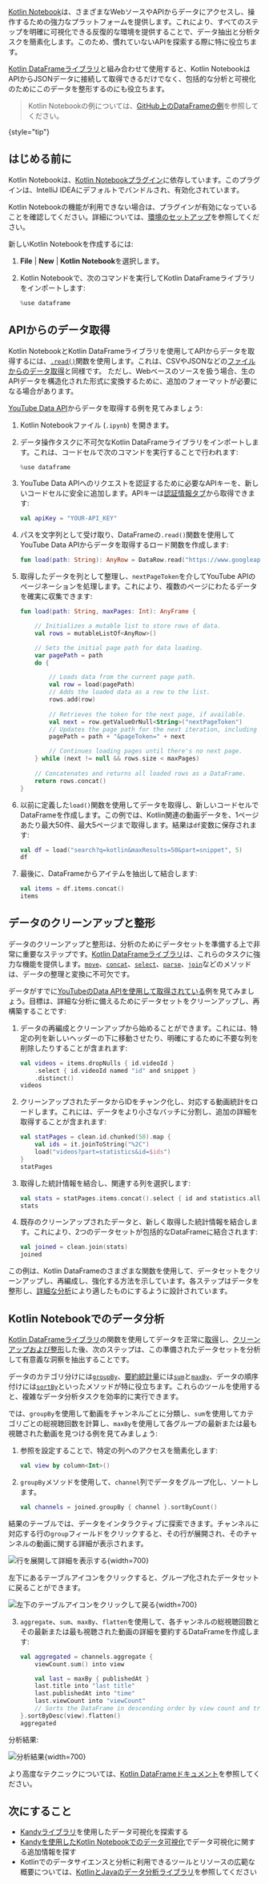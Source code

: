 [//]: # (title: WebソースおよびAPIからのデータ取得)

[Kotlin Notebook](kotlin-notebook-overview.md)は、さまざまなWebソースやAPIからデータにアクセスし、操作するための強力なプラットフォームを提供します。これにより、すべてのステップを明確に可視化できる反復的な環境を提供することで、データ抽出と分析タスクを簡素化します。このため、慣れていないAPIを探索する際に特に役立ちます。

[Kotlin DataFrameライブラリ](https://kotlin.github.io/dataframe/gettingstarted.html)と組み合わせて使用すると、Kotlin NotebookはAPIからJSONデータに接続して取得できるだけでなく、包括的な分析と可視化のためにこのデータを整形するのにも役立ちます。

> Kotlin Notebookの例については、[GitHub上のDataFrameの例](https://github.com/Kotlin/dataframe/blob/master/examples/notebooks/youtube/Youtube.ipynb)を参照してください。
> 
{style="tip"}

## はじめる前に

Kotlin Notebookは、[Kotlin Notebookプラグイン](https://plugins.jetbrains.com/plugin/16340-kotlin-notebook)に依存しています。このプラグインは、IntelliJ IDEAにデフォルトでバンドルされ、有効化されています。

Kotlin Notebookの機能が利用できない場合は、プラグインが有効になっていることを確認してください。詳細については、[環境のセットアップ](kotlin-notebook-set-up-env.md)を参照してください。

新しいKotlin Notebookを作成するには:

1. **File** | **New** | **Kotlin Notebook**を選択します。
2. Kotlin Notebookで、次のコマンドを実行してKotlin DataFrameライブラリをインポートします:

   ```kotlin
   %use dataframe
   ```

## APIからのデータ取得

Kotlin NotebookとKotlin DataFrameライブラリを使用してAPIからデータを取得するには、[`.read()`](https://kotlin.github.io/dataframe/read.html)関数を使用します。これは、CSVやJSONなどの[ファイルからのデータ取得](data-analysis-work-with-data-sources.md#retrieve-data-from-a-file)と同様です。
ただし、Webベースのソースを扱う場合、生のAPIデータを構造化された形式に変換するために、追加のフォーマットが必要になる場合があります。

[YouTube Data API](https://console.cloud.google.com/apis/library/youtube.googleapis.com)からデータを取得する例を見てみましょう:

1. Kotlin Notebookファイル (`.ipynb`) を開きます。

2. データ操作タスクに不可欠なKotlin DataFrameライブラリをインポートします。これは、コードセルで次のコマンドを実行することで行われます:

   ```kotlin
   %use dataframe
   ```

3. YouTube Data APIへのリクエストを認証するために必要なAPIキーを、新しいコードセルに安全に追加します。APIキーは[認証情報タブ](https://console.cloud.google.com/apis/credentials)から取得できます:

   ```kotlin
   val apiKey = "YOUR-API_KEY"
   ```

4. パスを文字列として受け取り、DataFrameの`.read()`関数を使用してYouTube Data APIからデータを取得するロード関数を作成します:

   ```kotlin
   fun load(path: String): AnyRow = DataRow.read("https://www.googleapis.com/youtube/v3/$path&key=$apiKey")
   ```

5. 取得したデータを列として整理し、`nextPageToken`を介してYouTube APIのページネーションを処理します。これにより、複数のページにわたるデータを確実に収集できます:

   ```kotlin
   fun load(path: String, maxPages: Int): AnyFrame {
   
       // Initializes a mutable list to store rows of data.
       val rows = mutableListOf<AnyRow>()
   
       // Sets the initial page path for data loading.
       var pagePath = path
       do {
   
           // Loads data from the current page path.
           val row = load(pagePath)
           // Adds the loaded data as a row to the list.
           rows.add(row)
          
           // Retrieves the token for the next page, if available.
           val next = row.getValueOrNull<String>("nextPageToken")
           // Updates the page path for the next iteration, including the new token.
           pagePath = path + "&pageToken=" + next
   
           // Continues loading pages until there's no next page.
       } while (next != null && rows.size < maxPages) 
       
       // Concatenates and returns all loaded rows as a DataFrame.
       return rows.concat() 
   }
   ```

6. 以前に定義した`load()`関数を使用してデータを取得し、新しいコードセルでDataFrameを作成します。この例では、Kotlin関連の動画データを、1ページあたり最大50件、最大5ページまで取得します。結果は`df`変数に保存されます:

   ```kotlin
   val df = load("search?q=kotlin&maxResults=50&part=snippet", 5)
   df
   ```

7. 最後に、DataFrameからアイテムを抽出して結合します:

   ```kotlin
   val items = df.items.concat()
   items
   ```

## データのクリーンアップと整形

データのクリーンアップと整形は、分析のためにデータセットを準備する上で非常に重要なステップです。[Kotlin DataFrameライブラリ](https://kotlin.github.io/dataframe/gettingstarted.html)は、これらのタスクに強力な機能を提供します。[`move`](https://kotlin.github.io/dataframe/move.html)、[`concat`](https://kotlin.github.io/dataframe/concatdf.html)、[`select`](https://kotlin.github.io/dataframe/select.html)、[`parse`](https://kotlin.github.io/dataframe/parse.html)、[`join`](https://kotlin.github.io/dataframe/join.html)などのメソッドは、データの整理と変換に不可欠です。

データがすでに[YouTubeのData APIを使用して取得されている](#fetch-data-from-an-api)例を見てみましょう。目標は、詳細な分析に備えるためにデータセットをクリーンアップし、再構築することです:

1. データの再編成とクリーンアップから始めることができます。これには、特定の列を新しいヘッダーの下に移動させたり、明確にするために不要な列を削除したりすることが含まれます:

   ```kotlin
   val videos = items.dropNulls { id.videoId }
       .select { id.videoId named "id" and snippet }
       .distinct()
   videos
   ```

2. クリーンアップされたデータからIDをチャンク化し、対応する動画統計をロードします。これには、データをより小さなバッチに分割し、追加の詳細を取得することが含まれます:

   ```kotlin
   val statPages = clean.id.chunked(50).map {
       val ids = it.joinToString("%2C")
       load("videos?part=statistics&id=$ids")
   }
   statPages
   ```

3. 取得した統計情報を結合し、関連する列を選択します:

   ```kotlin
   val stats = statPages.items.concat().select { id and statistics.all() }.parse()
   stats
   ```

4. 既存のクリーンアップされたデータと、新しく取得した統計情報を結合します。これにより、2つのデータセットが包括的なDataFrameに結合されます:

   ```kotlin
   val joined = clean.join(stats)
   joined
   ```

この例は、Kotlin DataFrameのさまざまな関数を使用して、データセットをクリーンアップし、再編成し、強化する方法を示しています。各ステップはデータを整形し、[詳細な分析](#analyze-data-in-kotlin-notebook)により適したものにするように設計されています。

## Kotlin Notebookでのデータ分析

[Kotlin DataFrameライブラリ](https://kotlin.github.io/dataframe/gettingstarted.html)の関数を使用してデータを正常に[取得](#fetch-data-from-an-api)し、[クリーンアップおよび整形](#clean-and-refine-data)した後、次のステップは、この準備されたデータセットを分析して有意義な洞察を抽出することです。

データのカテゴリ分けには[`groupBy`](https://kotlin.github.io/dataframe/groupby.html)、[要約統計量](https://kotlin.github.io/dataframe/summarystatistics.html)には[`sum`](https://kotlin.github.io/dataframe/sum.html)と[`maxBy`](https://kotlin.github.io/dataframe/maxby.html)、データの順序付けには[`sortBy`](https://kotlin.github.io/dataframe/sortby.html)といったメソッドが特に役立ちます。これらのツールを使用すると、複雑なデータ分析タスクを効率的に実行できます。

では、`groupBy`を使用して動画をチャンネルごとに分類し、`sum`を使用してカテゴリごとの総視聴回数を計算し、`maxBy`を使用して各グループの最新または最も視聴された動画を見つける例を見てみましょう:

1. 参照を設定することで、特定の列へのアクセスを簡素化します:

   ```kotlin
   val view by column<Int>()
   ```

2. `groupBy`メソッドを使用して、`channel`列でデータをグループ化し、ソートします。

   ```kotlin
   val channels = joined.groupBy { channel }.sortByCount()
   ```

結果のテーブルでは、データをインタラクティブに探索できます。チャンネルに対応する行の`group`フィールドをクリックすると、その行が展開され、そのチャンネルの動画に関する詳細が表示されます。

![行を展開して詳細を表示する](results-of-expanding-group-data-analysis.png){width=700}

左下にあるテーブルアイコンをクリックすると、グループ化されたデータセットに戻ることができます。

![左下のテーブルアイコンをクリックして戻る](return-to-grouped-dataset.png){width=700}

3. `aggregate`、`sum`、`maxBy`、`flatten`を使用して、各チャンネルの総視聴回数とその最新または最も視聴された動画の詳細を要約するDataFrameを作成します:

   ```kotlin
   val aggregated = channels.aggregate {
       viewCount.sum() into view
   
       val last = maxBy { publishedAt }
       last.title into "last title"
       last.publishedAt into "time"
       last.viewCount into "viewCount"
       // Sorts the DataFrame in descending order by view count and transform it into a flat structure.
   }.sortByDesc(view).flatten()
   aggregated
   ```

分析結果:

![分析結果](kotlin-analysis.png){width=700}

より高度なテクニックについては、[Kotlin DataFrameドキュメント](https://kotlin.github.io/dataframe/gettingstarted.html)を参照してください。

## 次にすること

* [Kandyライブラリ](https://kotlin.github.io/kandy/examples.html)を使用したデータ可視化を探索する
* [Kandyを使用したKotlin Notebookでのデータ可視化](data-analysis-visualization.md)でデータ可視化に関する追加情報を探す
* Kotlinでのデータサイエンスと分析に利用できるツールとリソースの広範な概要については、[KotlinとJavaのデータ分析ライブラリ](data-analysis-libraries.md)を参照してください